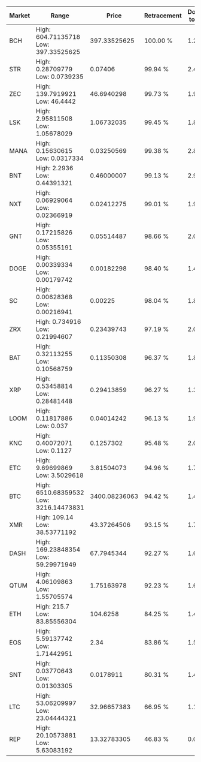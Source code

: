 | Market | Range | Price| Retracement | Doubles to 50% |
| --- | --- | --- | --- | --- |
| BCH | High: 604.71135718<br />Low: 397.33525625 | 397.33525625 | 100.00 % | 1.26 |
| STR | High: 0.28709779<br />Low: 0.0739235 | 0.07406 | 99.94 % | 2.44 |
| ZEC | High: 139.7919921<br />Low: 46.4442 | 46.6940298 | 99.73 % | 1.99 |
| LSK | High: 2.95811508<br />Low: 1.05678029 | 1.06732035 | 99.45 % | 1.88 |
| MANA | High: 0.15630615<br />Low: 0.0317334 | 0.03250569 | 99.38 % | 2.89 |
| BNT | High: 2.2936<br />Low: 0.44391321 | 0.46000007 | 99.13 % | 2.98 |
| NXT | High: 0.06929064<br />Low: 0.02366919 | 0.02412275 | 99.01 % | 1.93 |
| GNT | High: 0.17215826<br />Low: 0.05355191 | 0.05514487 | 98.66 % | 2.05 |
| DOGE | High: 0.00339334<br />Low: 0.00179742 | 0.00182298 | 98.40 % | 1.42 |
| SC | High: 0.00628368<br />Low: 0.00216941 | 0.00225 | 98.04 % | 1.88 |
| ZRX | High: 0.734916<br />Low: 0.21994607 | 0.23439743 | 97.19 % | 2.04 |
| BAT | High: 0.32113255<br />Low: 0.10568759 | 0.11350308 | 96.37 % | 1.88 |
| XRP | High: 0.53458814<br />Low: 0.28481448 | 0.29413859 | 96.27 % | 1.39 |
| LOOM | High: 0.11817886<br />Low: 0.037 | 0.04014242 | 96.13 % | 1.93 |
| KNC | High: 0.40072071<br />Low: 0.1127 | 0.1257302 | 95.48 % | 2.04 |
| ETC | High: 9.69699869<br />Low: 3.5029618 | 3.81504073 | 94.96 % | 1.73 |
| BTC | High: 6510.68359532<br />Low: 3216.14473831 | 3400.08236063 | 94.42 % | 1.43 |
| XMR | High: 109.14<br />Low: 38.53771192 | 43.37264506 | 93.15 % | 1.70 |
| DASH | High: 169.23848354<br />Low: 59.29971949 | 67.7945344 | 92.27 % | 1.69 |
| QTUM | High: 4.06109863<br />Low: 1.55705574 | 1.75163978 | 92.23 % | 1.60 |
| ETH | High: 215.7<br />Low: 83.85556304 | 104.6258 | 84.25 % | 1.43 |
| EOS | High: 5.59137742<br />Low: 1.71442951 | 2.34 | 83.86 % | 1.56 |
| SNT | High: 0.03770643<br />Low: 0.01303305 | 0.0178911 | 80.31 % | 1.42 |
| LTC | High: 53.06209997<br />Low: 23.04444321 | 32.96657383 | 66.95 % | 1.15 |
| REP | High: 20.10573881<br />Low: 5.63083192 | 13.32783305 | 46.83 % | 0.00 |
